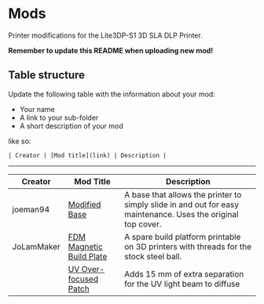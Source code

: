 # Mods

Printer modifications for the Lite3DP-S1 3D SLA DLP Printer.

**Remember to update this README when uploading new mod!**

## Table structure

Update the following table with the information about your mod:

- Your name
- A link to your sub-folder
- A short description of your mod

like so:

`| Creator | [Mod title](link) | Description |`

---

| Creator    | Mod Title                                                        | Description                                                                                                  |
| ---------- | ---------------------------------------------------------------- | ------------------------------------------------------------------------------------------------------------ |
| joeman94   | [Modified Base](./joeman94/Modified_Base/)                       | A base that allows the printer to simply slide in and out for easy maintenance. Uses the original top cover. |
| JoLamMaker | [FDM Magnetic Build Plate](./JoLamMaker/FDM_MagneticBuildPlate/) | A spare build platform printable on 3D printers with threads for the stock steel ball.                       |
|            | [UV Over-focused Patch](./JoLamMaker/UV_OverFocusPatch/)         | Adds 15 mm of extra separation for the UV light beam to diffuse                                              |
